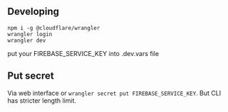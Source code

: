 ## Developing

```
npm i -g @cloudflare/wrangler
wrangler login
wrangler dev
```

put your FIREBASE_SERVICE_KEY into .dev.vars file

## Put secret

Via web interface or `wrangler secret put FIREBASE_SERVICE_KEY`. But CLI has
stricter length limit.

